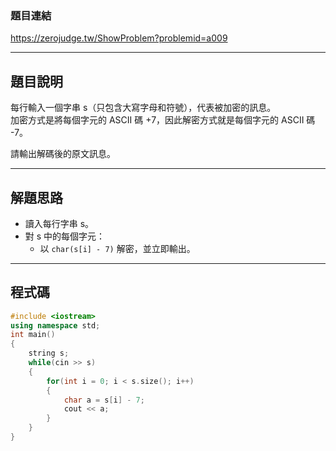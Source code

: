 ### 題目連結  
https://zerojudge.tw/ShowProblem?problemid=a009

---

## 題目說明  

每行輸入一個字串 s（只包含大寫字母和符號），代表被加密的訊息。  
加密方式是將每個字元的 ASCII 碼 +7，因此解密方式就是每個字元的 ASCII 碼 -7。

請輸出解碼後的原文訊息。

---

## 解題思路  

- 讀入每行字串 s。
- 對 s 中的每個字元：
  - 以 `char(s[i] - 7)` 解密，並立即輸出。

---

## 程式碼  

```cpp
#include <iostream>
using namespace std;
int main()
{
    string s;
    while(cin >> s)
    {
        for(int i = 0; i < s.size(); i++)
        {
            char a = s[i] - 7;
            cout << a;
        }
    }
}

